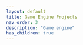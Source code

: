 ```yaml
---
layout: default
title: Game Engine Projects
nav_order: 3
description: "Game engine"
has_children: true
---
```


